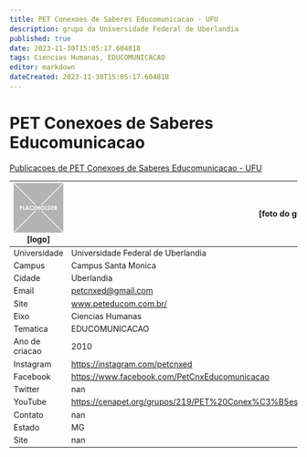 ```yaml
---
title: PET Conexoes de Saberes Educomunicacao - UFU
description: grupo da Universidade Federal de Uberlandia
published: true
date: 2023-11-30T15:05:17.604818
tags: Ciencias Humanas, EDUCOMUNICACAO
editor: markdown
dateCreated: 2023-11-30T15:05:17.604818
---
```


# PET Conexoes de Saberes Educomunicacao

[Publicacoes de PET Conexoes de Saberes Educomunicacao - UFU](/atividade/212PETConexoesdeSaberesEducomunicacaoUFU/feed)

| ![placeholder.png](/placeholder.png) [logo] | [foto do grupo] UFU         |
| ------------------------------------------- | ------------------------------------------------- |
| Universidade                                | Universidade Federal de Uberlandia      |
| Campus                                      | Campus Santa Monica            |
| Cidade                                      | Uberlandia             |
| Email                                       | petcnxed@gmail.com             |
| Site                                        | www.peteducom.com.br/              |
| Eixo                                        | Ciencias Humanas              |
| Tematica                                    | EDUCOMUNICACAO          |
| Ano de criacao                              | 2010        |
| Instagram                                   | https://instagram.com/petcnxed         |
| Facebook                                    | https://www.facebook.com/PetCnxEducomunicacao          |
| Twitter                                     | nan           |
| YouTube                                     | https://cenapet.org/grupos/219/PET%20Conex%C3%B5es%20de%20Saberes%20Educomunica%C3%A7%C3%A3o           |
| Contato                                     | nan         |
| Estado                                      |  MG            |
| Site                                        | nan |
